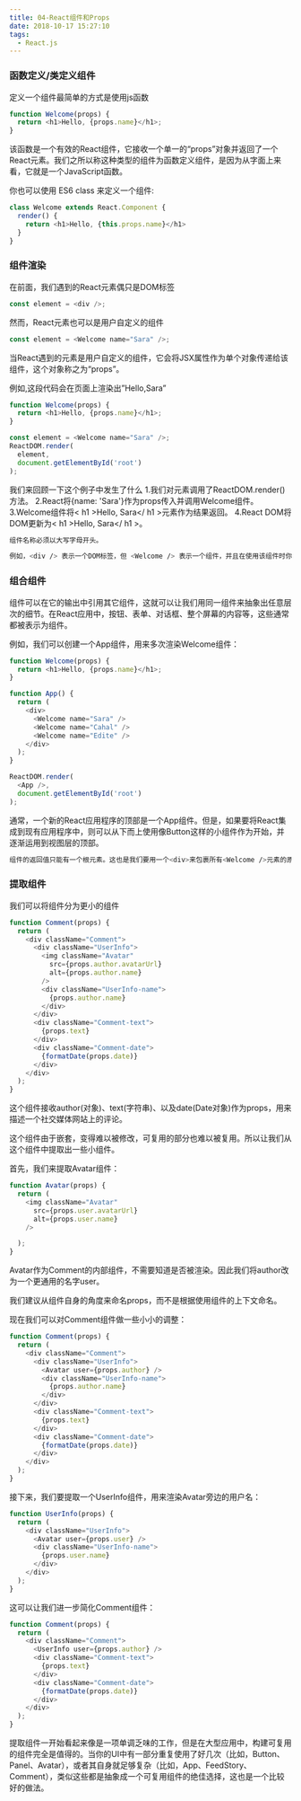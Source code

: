 ```yaml
---
title: 04-React组件和Props
date: 2018-10-17 15:27:10
tags:
  - React.js  
---
```


### 函数定义/类定义组件

定义一个组件最简单的方式是使用js函数

``` js
function Welcome(props) {
  return <h1>Hello, {props.name}</h1>;
}
```
该函数是一个有效的React组件，它接收一个单一的“props”对象并返回了一个React元素。我们之所以称这种类型的组件为函数定义组件，是因为从字面上来看，它就是一个JavaScript函数。

<p></p>

你也可以使用 ES6 class 来定义一个组件:

``` js
class Welcome extends React.Component {
  render() {
    return <h1>Hello, {this.props.name}</h1>
  }
}
```

### 组件渲染

在前面，我们遇到的React元素偶只是DOM标签
``` js
const element = <div />;
```
然而，React元素也可以是用户自定义的组件
``` js
const element = <Welcome name="Sara" />;
```

当React遇到的元素是用户自定义的组件，它会将JSX属性作为单个对象传递给该组件，这个对象称之为“props”。
<p></p>
例如,这段代码会在页面上渲染出”Hello,Sara”

``` js
function Welcome(props) {
  return <h1>Hello, {props.name}</h1>;
}

const element = <Welcome name="Sara" />;
ReactDOM.render(
  element,
  document.getElementById('root')
);
```

我们来回顾一下这个例子中发生了什么
1.我们对<Welcome name="Sara" />元素调用了ReactDOM.render()方法。
2.React将{name: 'Sara'}作为props传入并调用Welcome组件。
3.Welcome组件将< h1 >Hello, Sara</ h1 >元素作为结果返回。
4.React DOM将DOM更新为< h1 >Hello, Sara</ h1 >。

``` bash
组件名称必须以大写字母开头。

例如，<div /> 表示一个DOM标签，但 <Welcome /> 表示一个组件，并且在使用该组件时你必须定义或引入它。

```

### 组合组件
组件可以在它的输出中引用其它组件，这就可以让我们用同一组件来抽象出任意层次的细节。在React应用中，按钮、表单、对话框、整个屏幕的内容等，这些通常都被表示为组件。
<p></p>
例如，我们可以创建一个App组件，用来多次渲染Welcome组件：

``` js
function Welcome(props) {
  return <h1>Hello, {props.name}</h1>;
}

function App() {
  return (
    <div>
      <Welcome name="Sara" />
      <Welcome name="Cahal" />
      <Welcome name="Edite" />
    </div>
  );
}

ReactDOM.render(
  <App />,
  document.getElementById('root')
);

```
通常，一个新的React应用程序的顶部是一个App组件。但是，如果要将React集成到现有应用程序中，则可以从下而上使用像Button这样的小组件作为开始，并逐渐运用到视图层的顶部。

``` bash
组件的返回值只能有一个根元素。这也是我们要用一个<div>来包裹所有<Welcome />元素的原因。
```

### 提取组件
我们可以将组件分为更小的组件

``` js
function Comment(props) {
  return (
    <div className="Comment">
      <div className="UserInfo">
        <img className="Avatar"
          src={props.author.avatarUrl}
          alt={props.author.name}
        />
        <div className="UserInfo-name">
          {props.author.name}
        </div>
      </div>
      <div className="Comment-text">
        {props.text}
      </div>
      <div className="Comment-date">
        {formatDate(props.date)}
      </div>
    </div>
  );
}
```
这个组件接收author(对象)、text(字符串)、以及date(Date对象)作为props，用来描述一个社交媒体网站上的评论。
<p></p>
这个组件由于嵌套，变得难以被修改，可复用的部分也难以被复用。所以让我们从这个组件中提取出一些小组件。
<p></p>
首先，我们来提取Avatar组件：

``` js
function Avatar(props) {
  return (
    <img className="Avatar"
      src={props.user.avatarUrl}
      alt={props.user.name}
    />

  );
}
```

Avatar作为Comment的内部组件，不需要知道是否被渲染。因此我们将author改为一个更通用的名字user。
<p></p>
我们建议从组件自身的角度来命名props，而不是根据使用组件的上下文命名。
<p></p>
现在我们可以对Comment组件做一些小小的调整：

``` js
function Comment(props) {
  return (
    <div className="Comment">
      <div className="UserInfo">
        <Avatar user={props.author} />
        <div className="UserInfo-name">
          {props.author.name}
        </div>
      </div>
      <div className="Comment-text">
        {props.text}
      </div>
      <div className="Comment-date">
        {formatDate(props.date)}
      </div>
    </div>
  );
}
```

接下来，我们要提取一个UserInfo组件，用来渲染Avatar旁边的用户名：

``` js
function UserInfo(props) {
  return (
    <div className="UserInfo">
      <Avatar user={props.user} />
      <div className="UserInfo-name">
        {props.user.name}
      </div>
    </div>
  );
}

```

这可以让我们进一步简化Comment组件：

``` js
function Comment(props) {
  return (
    <div className="Comment">
      <UserInfo user={props.author} />
      <div className="Comment-text">
        {props.text}
      </div>
      <div className="Comment-date">
        {formatDate(props.date)}
      </div>
    </div>
  );
}
```

提取组件一开始看起来像是一项单调乏味的工作，但是在大型应用中，构建可复用的组件完全是值得的。当你的UI中有一部分重复使用了好几次（比如，Button、Panel、Avatar），或者其自身就足够复杂（比如，App、FeedStory、Comment），类似这些都是抽象成一个可复用组件的绝佳选择，这也是一个比较好的做法。


 


